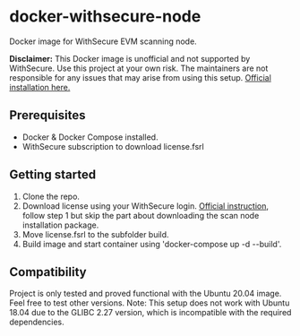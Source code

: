 # docker-withsecure-node
Docker image for WithSecure EVM scanning node.

**Disclaimer:**
This Docker image is unofficial and not supported by WithSecure. Use  this project at your own risk. The maintainers are not responsible for any issues that may arise from using this setup. [Official installation here.](https://www.withsecure.com/userguides/product.html#business/radar/4.0/en/concept_9B2C05AAE1F34D358F21371C0FC2FEBD-4.0-en "Official installation here.")

## Prerequisites
- Docker & Docker Compose installed.
- WithSecure subscription to download license.fsrl

## Getting started
1. Clone the repo.
2. Download license using your WithSecure login. [Official instruction](https://www.withsecure.com/userguides/product.html#business/radar/4.0/en/task_CE3186C99BF84BA289D58BA8A883DC40-4.0-en "Official instruction"), follow step 1 but skip the part about downloading the scan node installation package.
4. Move license.fsrl to the subfolder build.
5. Build image and start container using 'docker-compose up -d --build'.

## Compatibility
Project is only  tested and proved functional with the Ubuntu 20.04 image. Feel free to test other versions. Note: This setup does not work with Ubuntu 18.04 due to the GLIBC 2.27 version, which is incompatible with the required dependencies.
